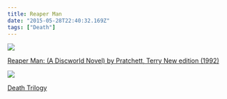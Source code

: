 ```yaml
---
title: Reaper Man
date: "2015-05-28T22:40:32.169Z"
tags: ["Death"]
---
```


<a target="_blank"  href="https://www.amazon.com/gp/product/B00C6P1MB8/ref=as_li_tl?ie=UTF8&camp=1789&creative=9325&creativeASIN=B00C6P1MB8&linkCode=as2&tag=onionblossom-20&linkId=8c918b86e3c726de66fff7d8bf01700e"><img border="0" src="//ws-na.amazon-adsystem.com/widgets/q?_encoding=UTF8&MarketPlace=US&ASIN=B00C6P1MB8&ServiceVersion=20070822&ID=AsinImage&WS=1&Format=_SL250_&tag=onionblossom-20" ></a><img src="//ir-na.amazon-adsystem.com/e/ir?t=onionblossom-20&l=am2&o=1&a=B00C6P1MB8" width="1" height="1" border="0" alt="" style="border:none !important; margin:0px !important;" />

<a target="_blank" href="https://www.amazon.com/gp/product/B00C6P1MB8/ref=as_li_tl?ie=UTF8&camp=1789&creative=9325&creativeASIN=B00C6P1MB8&linkCode=as2&tag=onionblossom-20&linkId=2d3261e022fed26781ece3e85f691920">Reaper Man: (A Discworld Novel) by Pratchett, Terry New edition (1992)</a><img src="//ir-na.amazon-adsystem.com/e/ir?t=onionblossom-20&l=am2&o=1&a=B00C6P1MB8" width="1" height="1" border="0" alt="" style="border:none !important; margin:0px !important;" />

<a target="_blank"  href="https://www.amazon.com/gp/product/0575065842/ref=as_li_tl?ie=UTF8&camp=1789&creative=9325&creativeASIN=0575065842&linkCode=as2&tag=onionblossom-20&linkId=899137a6c922c8c545ea5b4c0c94fc8f"><img border="0" src="//ws-na.amazon-adsystem.com/widgets/q?_encoding=UTF8&MarketPlace=US&ASIN=0575065842&ServiceVersion=20070822&ID=AsinImage&WS=1&Format=_SL250_&tag=onionblossom-20" ></a><img src="//ir-na.amazon-adsystem.com/e/ir?t=onionblossom-20&l=am2&o=1&a=0575065842" width="1" height="1" border="0" alt="" style="border:none !important; margin:0px !important;" />

<a target="_blank" href="https://www.amazon.com/gp/product/0575065842/ref=as_li_tl?ie=UTF8&camp=1789&creative=9325&creativeASIN=0575065842&linkCode=as2&tag=onionblossom-20&linkId=2ea4db264c35f16645317e888b318093">Death Trilogy</a><img src="//ir-na.amazon-adsystem.com/e/ir?t=onionblossom-20&l=am2&o=1&a=0575065842" width="1" height="1" border="0" alt="" style="border:none !important; margin:0px !important;" />
